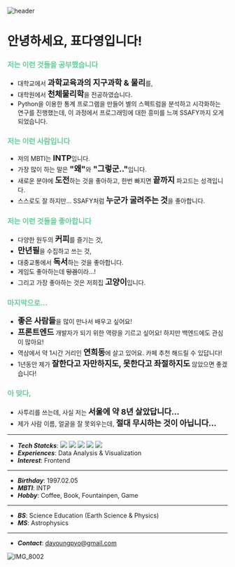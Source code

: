 ![header](https://capsule-render.vercel.app/api?type=waving&height=300&color=gradient&text=Hi%20%20there%20!&animation=fadeIn&descAlignY=35)

<div>
  <h1>안녕하세요, 표다영입니다!</h1>
  <h3><font color="#66cc99">저는 이런 것들을 공부했습니다</font color></h3>
  <ul>
    <li>대학교에서 <strong><font size=4>과학교육과의 지구과학 & 물리</font size></strong>를,</li>
    <li>대학원에서 <strong><font size=4>천체물리학</font size></strong>을 전공하였습니다.</li>
    <li>Python을 이용한 통계 프로그램을 만들어 별의 스펙트럼을 분석하고 시각화하는 연구를 진행했는데, 이 과정에서 프로그래밍에 대한 흥미를 느껴 SSAFY까지 오게 되었습니다.</li>
  </ul>

  <h3><strong><font color="#66cc99">저는 이런 사람입니다</font color></strong></h3>
  <ul>
    <li>저의 MBTI는 <strong><font size=4>INTP</font size></strong>입니다.</li>
    <li>가장 많이 하는 말은 <strong><font size=4>"왜"</font size></strong>와<strong><font size=4> "그렇군.."</font size></strong>입니다.</li>
    <li>새로운 분야에 <strong><font size=4>도전</font size></strong>하는 것을 좋아하고, 한번 빠지면 <strong><font size=4>끝까지</font size></strong> 파고드는 성격입니다.</li>
    <li>스스로도 잘 하지만... SSAFY처럼 <strong><font size=4>누군가 굴려주는 것</font size></strong>을 좋아합니다.</li>
  </ul>

  <h3><strong><font color="#66cc99">저는 이런 것들을 좋아합니다</font color></strong></h3>
  <ul>
    <li>다양한 원두의 <strong><font size=4>커피</font size></strong>를 즐기는 것,</li>
    <li><strong><font size=4>만년필</font size></strong>을 수집하고 쓰는 것,</li>
    <li>대중교통에서 <strong><font size=4>독서</font size></strong>하는 것을 좋아합니다.</li>
    <li>게임도 좋아하는데 <s>망겜</s>이라...!</li>
    <li>그리고 가장 좋아하는 것은 저희집 <strong><font size=4>고양이</font size></strong>입니다.</li>
  </ul>

  <h3><strong><font color="#66cc99">마지막으로...</font color></strong></h3>
  <ul>
    <li><strong><font size=4>좋은 사람들</font size></strong>을 많이 만나서 배우고 싶어요!</li>
    <li><strong><font size=4>프론트엔드</font size></strong> 개발자가 되기 위한 역량을 기르고 싶어요! 하지만 백엔드에도 관심이 많아요!</li>
    <li>역삼에서 약 1시간 거리인 <strong><font size=4>연희동</font size></strong>에 살고 있어요. 카페 추천 해드릴 수 있답니다!</li>
    <li>1년동안 제가 <strong><font size=4>잘한다고 자만하지도, 못한다고 좌절하지도</font size></strong> 않았으면 좋겠습니다!</li>
  </ul>

  <h3><strong><font color="#66cc99">아 맞다,</font color></strong></h3>
  <ul>
    <li>사투리를 쓰는데, 사실 저는 <strong><font size=4>서울에 약 8년 살았답니다...</font size></strong></li>
    <li>제가 사람 이름, 얼굴을 잘 못외우는데, <strong><font size=4>절대 무시하는 것이 아닙니다...</font size></strong></li>
  </ul>

---

 - ***Tech Statcks***: <img src="https://img.shields.io/badge/Python-3776AB?style=flat&logo=Python&logoColor=white"> <img src="https://img.shields.io/badge/Numpy-013243?style=flat&logo=Python&logoColor=white"> <img src="https://img.shields.io/badge/Pandas-150458?style=flat&logo=Pandas&logoColor=white"> <img src="https://img.shields.io/badge/Scipy-8CAAE6?style=flat&logo=Scipy&logoColor=white"> <img src="https://img.shields.io/badge/Java-007396?style=flat&logo=Java&logoColor=white">
- ***Experiences***: Data Analysis & Visualization
- ***Interest***: Frontend

---

- ***Birthday***: 1997.02.05
- ***MBTI***: INTP
- ***Hobby***: Coffee, Book, Fountainpen, Game

---

- ***BS***: Science Education (Earth Science & Physics)
- ***MS***: Astrophysics
---
- ***Contact***: dayoungpyo@gmail.com

</div> 

![IMG_8002](https://github.com/celestedayoung/celestedayoung/assets/144453750/1a310482-ef24-4d30-92bb-08147274d729)
